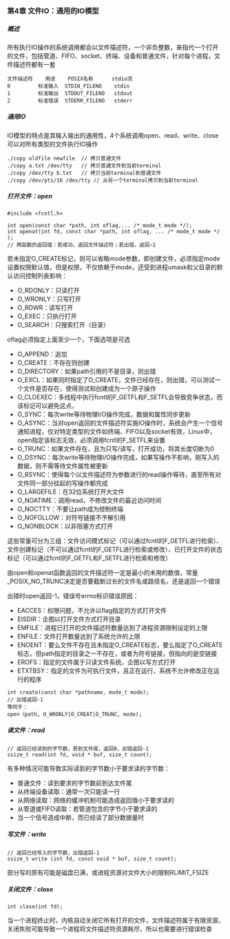 ### 第4章 文件IO：通用的IO模型

##### 概述

所有执行IO操作的系统调用都会以文件描述符，一个非负整数，来指代一个打开的文件，包括管道、FIFO、socket、终端、设备和普通文件，针对每个进程，文件描述符都有一套

```
文件描述符    用途    POSIX名称      stdio流
0         标准输入  STDIN_FILENO    stdin
1         标准输出  STDOUT_FILENO   stdout
2         标准错误  STDERR_FILENO   stderr
```

##### 通用IO

IO模型的特点是其输入输出的通用性，4个系统调用open、read、write、close可以对所有类型的文件执行IO操作

```
./copy oldfile newfile	// 拷贝普通文件
./copy a.txt /dev/tty   // 拷贝普通文件到当前terminal
./copy /dev/tty b.txt   // 拷贝当前terminal到普通文件
./copy /dev/pts/16 /dev/tty // 从另一个terminal拷贝到当前terminal
```

##### 打开文件：open

```
#include <fcntl.h> 
 
int open(const char *path, int oflag,... /* mode_t mode */);   
int openat(int fd, const char *path, int oflag, ... /* mode_t mode */ );  
// 两函数的返回值：若成功，返回文件描述符；若出错，返回−1 
```

若未指定O_CREATE标记，则可以省略mode参数，即创建文件，必须指定mode设置权限默认值，但是权限，不仅依赖于mode，还受到进程umask和父目录的默认访问控制列表影响：

- O_RDONLY：只读打开
- O_WRONLY：只写打开
- O_RDWR：读写打开
- O_EXEC：只执行打开
- O_SEARCH：只搜索打开（目录）

oflag必须指定上面至少一个，下面选项是可选

- O_APPEND：追加
- O_CREATE：不存在则创建
- O_DIRECTORY：如果path引用的不是目录，则出错
- O_EXCL：如果同时指定了O_CREATE，文件已经存在，则出错，可以测试一个文件是否存在，使得测试和创建成为一个原子操作
- O_CLOEXEC：多线程中执行fcntl的F_GETFL和F_SETFL会导致竞争状态，而该标记可以避免这点，
- O_SYNC：每次write等待物理I/O操作完成，数据和属性同步更新
- O_ASYNC：当对open返回的文件描述符实施IO操作时，系统会产生一个信号通知进程，仅对特定类型的文件如终端、FIFO以及socket有效，Linux中，open指定该标志无效，必须调用fcntl的F_SETFL来设置
- O_TRUNC：如果文件存在，且为只写/读写，打开成功，将其长度切断为0
- O_DSYNC：每次write等待物理I/O操作完成，如果写操作不影响，刚写入的数据，则不需等待文件属性被更新
- O_RSYNC：使得每个以文件描述符为参数进行的read操作等待，直至所有对文件同一部分挂起的写操作都完成
- O_LARGEFILE：在32位系统打开大文件
- O_NOATIME：调用read，不修改文件的最近访问时间
- O_NOCTTY：不要让path成为控制终端
- O_NOFOLLOW：对符号链接不予解引用
- O_NONBLOCK：以非阻塞方式打开

这些常量可分为三组：文件访问模式标记（可以通过fcntl的F_GETFL进行检索）、文件创建标记（不可以通过fcntl的F_GETFL进行检索或修改）、已打开文件的状态标记（可以通过fcntl的F_GETFL和F_SETFL进行检索和修改）

由open和openat函数返回的文件描述符一定是最小的未用的数值，常量_POSIX_NO_TRUNC决定是否要截断过长的文件名或路径名，还是返回一个错误

出错时open返回-1，错误号errno标识错误原因：

* EACCES：权限问题，不允许以flag指定的方式打开文件
* EISDIR：企图以打开文件方式打开目录
* EMFILE：进程已打开的文件描述符数量达到了进程资源限制设定的上限
* ENFILE：文件打开数量达到了系统允许的上限
* ENOENT：要么文件不存在且未指定O_CREATE标志，要么指定了O_CREATE标志，但path指定的目录之一不存在，或者为符号链接，但指向的是空链接
* EROFS：指定的文件属于只读文件系统，企图以写方式打开
* ETXTBSY：指定的文件为可执行文件，且正在运行，系统不允许修改正在运行的程序

```
int create(const char *pathname, mode_t mode);	
// 出错返回-1
等同于：
open（path, O_WRONLY|O_CREAT|O_TRUNC, mode);
```

##### 读文件：read

```
// 返回已经读到的字节数，若到文件尾，返回0，出错返回-1
ssize_t read(int fd, void * buf, size_t count);		
```

有多种情况可能导致实际读到的字节数小于要求读的字节数：

- 普通文件：读到要求的字节数前到达文件尾
- 从终端设备读取：通常一次只能读一行
- 从网络读取：网络的缓冲机制可能造成返回值小于要求读的
- 从管道或FIFO读取：若管道包含的字节小于要求读的
- 当一个信号造成中断，而已经读了部分数据量时

##### 写文件：write

```
// 返回已经写入的字节数，出错返回-1
ssize_t write (int fd, const void * buf, size_t count);
```

部分写的原有可能是磁盘已满，或进程资源对文件大小的限制RLIMIT_FSIZE

##### 关闭文件：close

```
int close(int fd);
```

当一个进程终止时，内核自动关闭它所有打开的文件，文件描述符属于有限资源，关闭失败可能导致一个进程将文件描述符资源耗尽，所以也需要进行错误检查

